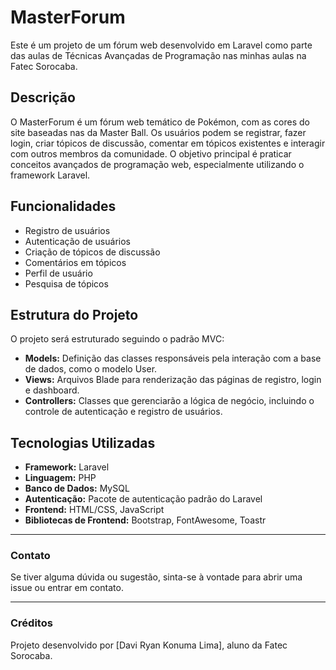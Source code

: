 # MasterForum

Este é um projeto de um fórum web desenvolvido em Laravel como parte das aulas de Técnicas Avançadas de Programação nas minhas aulas na Fatec Sorocaba.

## Descrição

O MasterForum é um fórum web temático de Pokémon, com as cores do site baseadas nas da Master Ball. Os usuários podem se registrar, fazer login, criar tópicos de discussão, comentar em tópicos existentes e interagir com outros membros da comunidade. O objetivo principal é praticar conceitos avançados de programação web, especialmente utilizando o framework Laravel.

## Funcionalidades

- Registro de usuários
- Autenticação de usuários
- Criação de tópicos de discussão
- Comentários em tópicos
- Perfil de usuário
- Pesquisa de tópicos

## Estrutura do Projeto

O projeto será estruturado seguindo o padrão MVC:

- **Models:** Definição das classes responsáveis pela interação com a base de dados, como o modelo User.
- **Views:** Arquivos Blade para renderização das páginas de registro, login e dashboard.
- **Controllers:** Classes que gerenciarão a lógica de negócio, incluindo o controle de autenticação e registro de usuários.

## Tecnologias Utilizadas

- **Framework:** Laravel
- **Linguagem:** PHP
- **Banco de Dados:** MySQL
- **Autenticação:** Pacote de autenticação padrão do Laravel
- **Frontend:** HTML/CSS, JavaScript
- **Bibliotecas de Frontend:** Bootstrap, FontAwesome, Toastr

---

### Contato

Se tiver alguma dúvida ou sugestão, sinta-se à vontade para abrir uma issue ou entrar em contato.

---

### Créditos

Projeto desenvolvido por [Davi Ryan Konuma Lima], aluno da Fatec Sorocaba.
